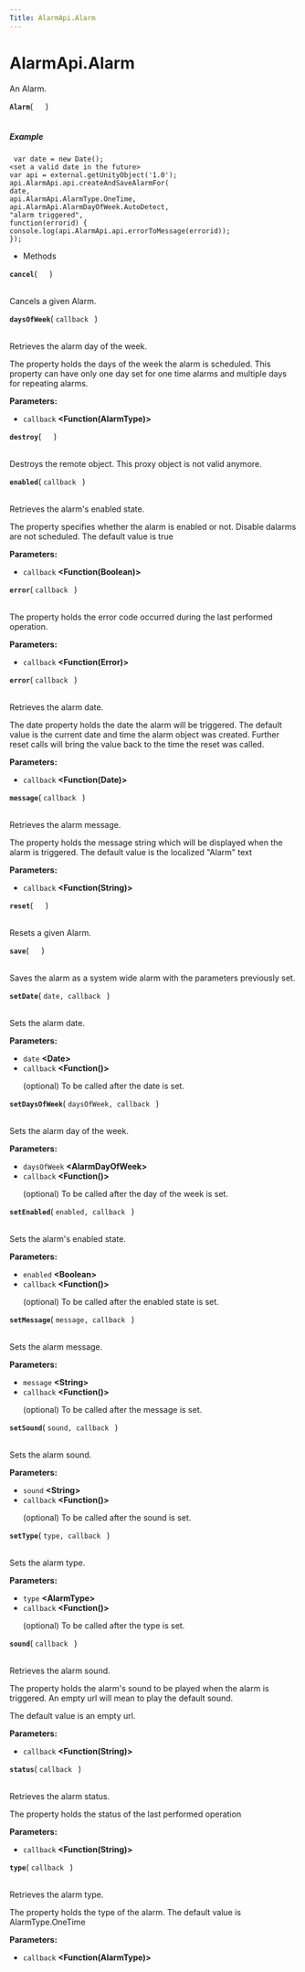 ```yaml
---
Title: AlarmApi.Alarm
---
```


# AlarmApi.Alarm

<p>An Alarm.</p>
<strong class="name"><code>Alarm</code></strong>( <code>  </code> ) 
<br>
</span><br>
<h5>Example</h5>
<pre class="code prettyprint"><code> var date = new Date();
&lt;set a valid date in the future&gt;
var api = external.getUnityObject('1.0');
api.AlarmApi.api.createAndSaveAlarmFor(
date,
api.AlarmApi.AlarmType.OneTime,
api.AlarmApi.AlarmDayOfWeek.AutoDetect,
&quot;alarm triggered&quot;,
function(errorid) {
console.log(api.AlarmApi.api.errorToMessage(errorid));
});</code></pre>
<ul>
<li>Methods</li>
</ul>
<strong class="name"><code>cancel</code></strong>( <code>  </code> ) 
<br>
</span><br>
<p>Cancels a given Alarm.</p>
<strong class="name"><code>daysOfWeek</code></strong>( <code>callback </code> ) 
<br>
</span><br>
<p>Retrieves the alarm day of the week.</p>
<p>The property holds the days of the week the alarm is scheduled.
This property can have only one day set for one time alarms and multiple days for repeating alarms.</p>
<strong>Parameters:</strong>
<ul class="params">
<li>
<code>callback</code> <strong>&lt;Function(AlarmType)&gt;</strong>
</li>
</ul>
<strong class="name"><code>destroy</code></strong>( <code>  </code> ) 
<br>
</span><br>
<p>Destroys the remote object. This proxy object is not valid anymore.</p>
<strong class="name"><code>enabled</code></strong>( <code>callback </code> ) 
<br>
</span><br>
<p>Retrieves the alarm's enabled state.</p>
<p>The property specifies whether the alarm is enabled or not.
Disable dalarms are not scheduled. The default value is true</p>
<strong>Parameters:</strong>
<ul class="params">
<li>
<code>callback</code> <strong>&lt;Function(Boolean)&gt;</strong>
</li>
</ul>
<strong class="name"><code>error</code></strong>( <code>callback </code> ) 
<br>
</span><br>
<p>The property holds the error code occurred during the last performed operation.</p>
<strong>Parameters:</strong>
<ul class="params">
<li>
<code>callback</code> <strong>&lt;Function(Error)&gt;</strong>
</li>
</ul>
<strong class="name"><code>error</code></strong>( <code>callback </code> ) 
<br>
</span><br>
<p>Retrieves the alarm date.</p>
<p>The date property holds the date the alarm will be triggered.
The default value is the current date and time the alarm object was created.
Further reset calls will bring the value back to the time the reset was called.</p>
<strong>Parameters:</strong>
<ul class="params">
<li>
<code>callback</code> <strong>&lt;Function(Date)&gt;</strong>
</li>
</ul>
<strong class="name"><code>message</code></strong>( <code>callback </code> ) 
<br>
</span><br>
<p>Retrieves the alarm message.</p>
<p>The property holds the message string which will be displayed when the alarm is triggered.
The default value is the localized &quot;Alarm&quot; text</p>
<strong>Parameters:</strong>
<ul class="params">
<li>
<code>callback</code> <strong>&lt;Function(String)&gt;</strong>
</li>
</ul>
<strong class="name"><code>reset</code></strong>( <code>  </code> ) 
<br>
</span><br>
<p>Resets a given Alarm.</p>
<strong class="name"><code>save</code></strong>( <code>  </code> ) 
<br>
</span><br>
<p>Saves the alarm as a system wide alarm with the parameters previously set.</p>
<strong class="name"><code>setDate</code></strong>( <code>date, callback </code> ) 
<br>
</span><br>
<p>Sets the alarm date.</p>
<strong>Parameters:</strong>
<ul class="params">
<li>
<code>date</code> <strong>&lt;Date&gt;</strong>
</li>
<li>
<code>callback</code> <strong>&lt;Function()&gt;</strong>
<p>(optional)  To be called after the date is set.</p>
</li>
</ul>
<strong class="name"><code>setDaysOfWeek</code></strong>( <code>daysOfWeek, callback </code> ) 
<br>
</span><br>
<p>Sets the alarm day of the week.</p>
<strong>Parameters:</strong>
<ul class="params">
<li>
<code>daysOfWeek</code> <strong>&lt;AlarmDayOfWeek&gt;</strong>
</li>
<li>
<code>callback</code> <strong>&lt;Function()&gt;</strong>
<p>(optional)  To be called after the day of the week is set.</p>
</li>
</ul>
<strong class="name"><code>setEnabled</code></strong>( <code>enabled, callback </code> ) 
<br>
</span><br>
<p>Sets the alarm's enabled state.</p>
<strong>Parameters:</strong>
<ul class="params">
<li>
<code>enabled</code> <strong>&lt;Boolean&gt;</strong>
</li>
<li>
<code>callback</code> <strong>&lt;Function()&gt;</strong>
<p>(optional)  To be called after the enabled state is set.</p>
</li>
</ul>
<strong class="name"><code>setMessage</code></strong>( <code>message, callback </code> ) 
<br>
</span><br>
<p>Sets the alarm message.</p>
<strong>Parameters:</strong>
<ul class="params">
<li>
<code>message</code> <strong>&lt;String&gt;</strong>
</li>
<li>
<code>callback</code> <strong>&lt;Function()&gt;</strong>
<p>(optional)  To be called after the message is set.</p>
</li>
</ul>
<strong class="name"><code>setSound</code></strong>( <code>sound, callback </code> ) 
<br>
</span><br>
<p>Sets the alarm sound.</p>
<strong>Parameters:</strong>
<ul class="params">
<li>
<code>sound</code> <strong>&lt;String&gt;</strong>
</li>
<li>
<code>callback</code> <strong>&lt;Function()&gt;</strong>
<p>(optional)  To be called after the sound is set.</p>
</li>
</ul>
<strong class="name"><code>setType</code></strong>( <code>type, callback </code> ) 
<br>
</span><br>
<p>Sets the alarm type.</p>
<strong>Parameters:</strong>
<ul class="params">
<li>
<code>type</code> <strong>&lt;AlarmType&gt;</strong>
</li>
<li>
<code>callback</code> <strong>&lt;Function()&gt;</strong>
<p>(optional)  To be called after the type is set.</p>
</li>
</ul>
<strong class="name"><code>sound</code></strong>( <code>callback </code> ) 
<br>
</span><br>
<p>Retrieves the alarm sound.</p>
<p>The property holds the alarm's sound to be played when the alarm is triggered.
An empty url will mean to play the default sound.</p>
<p>The default value is an empty url.</p>
<strong>Parameters:</strong>
<ul class="params">
<li>
<code>callback</code> <strong>&lt;Function(String)&gt;</strong>
</li>
</ul>
<strong class="name"><code>status</code></strong>( <code>callback </code> ) 
<br>
</span><br>
<p>Retrieves the alarm status.</p>
<p>The property holds the status of the last performed operation</p>
<strong>Parameters:</strong>
<ul class="params">
<li>
<code>callback</code> <strong>&lt;Function(String)&gt;</strong>
</li>
</ul>
<strong class="name"><code>type</code></strong>( <code>callback </code> ) 
<br>
</span><br>
<p>Retrieves the alarm type.</p>
<p>The property holds the type of the alarm.
The default value is AlarmType.OneTime</p>
<strong>Parameters:</strong>
<ul class="params">
<li>
<code>callback</code> <strong>&lt;Function(AlarmType)&gt;</strong>
</li>
</ul>
